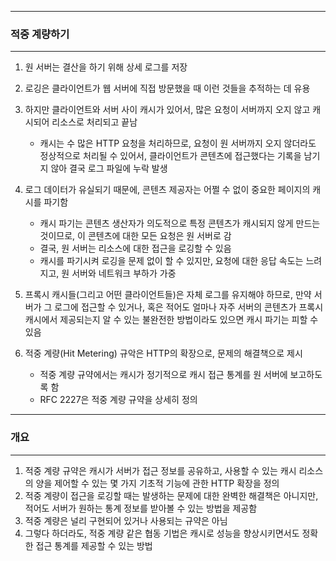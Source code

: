 -----
### 적중 계량하기
-----
1. 원 서버는 결산을 하기 위해 상세 로그를 저장
2. 로깅은 클라이언트가 웹 서버에 직접 방문했을 때 이런 것들을 추적하는 데 유용
3. 하지만 클라이언트와 서버 사이 캐시가 있어서, 많은 요청이 서버까지 오지 않고 캐시되어 리소스로 처리되고 끝남
   - 캐시는 수 많은 HTTP 요청을 처리하므로, 요청이 원 서버까지 오지 않더라도 정상적으로 처리될 수 있어서, 클라이언트가 콘텐츠에 접근했다는 기록을 남기지 않아 결국 로그 파일에 누락 발생

4. 로그 데이터가 유실되기 때문에, 콘텐츠 제공자는 어쩔 수 없이 중요한 페이지의 캐시를 파기함
   - 캐시 파기는 콘텐츠 생산자가 의도적으로 특정 콘텐츠가 캐시되지 않게 만드는 것이므로, 이 콘텐츠에 대한 모든 요청은 원 서버로 감
   - 결국, 원 서버는 리소스에 대한 접근을 로깅할 수 있음
   - 캐시를 파기시켜 로깅을 문제 없이 할 수 있지만, 요청에 대한 응답 속도는 느려지고, 원 서버와 네트워크 부하가 가중
  
5. 프록시 캐시들(그리고 어떤 클라이언트들)은 자체 로그를 유지해야 하므로, 만약 서버가 그 로그에 접근할 수 있거나, 혹은 적어도 얼마나 자주 서버의 콘텐츠가 프록시 캐시에서 제공되는지 알 수 있는 불완전한 방법이라도 있으면 캐시 파기는 피할 수 있음
6. 적중 계량(Hit Metering) 규악은 HTTP의 확장으로, 문제의 해결책으로 제시
   - 적중 계량 규약에서는 캐시가 정기적으로 캐시 접근 통계를 원 서버에 보고하도록 함
   - RFC 2227은 적중 계량 규약을 상세히 정의

-----
### 개요
-----
1. 적중 계량 규약은 캐시가 서버가 접근 정보를 공유하고, 사용할 수 있는 캐시 리소스의 양을 제어할 수 있는 몇 가지 기초적 기능에 관한 HTTP 확장을 정의
2. 적중 계량이 접근을 로깅할 때는 발생하는 문제에 대한 완벽한 해결책은 아니지만, 적어도 서버가 원하는 통계 정보를 받아볼 수 있는 방법을 제공함
3. 적중 계량은 널리 구현되어 있거나 사용되는 규약은 아님
4. 그렇다 하더라도, 적중 계량 같은 협동 기법은 캐시로 성능을 향상시키면서도 정확한 접근 통계를 제공할 수 있는 방법

